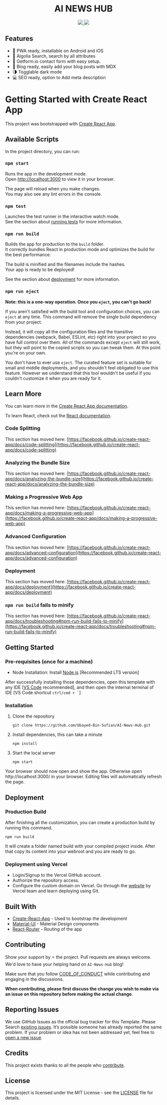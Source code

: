 <h1 align="center">
  AI NEWS HUB
</h1>

<p align="center">  
   <a href="https://reactjs.org/" target="_blank">
     <img src="https://img.shields.io/badge/Powered%20by-React-%2361dafb?logo=react" />
   </a>  
   <a href="https://github.com/Ubayed-Bin-Sufian/AI-News-Hub/blob/main/LICENSE" target="_blank">
     <img src="https://img.shields.io/github/license/BrianRuizy/gatsby-minimal-portfolio?color=red&style=flat" />
   </a>
</p>


## Features

- 📲 PWA ready, installable on Android and iOS
- 🔎 Algolia Search, search by all attributes
- 📧 Getform.io contact form with easy setup.
- 📝 Blog ready, easily add your blog posts with MDX
- 🌗 Togglable dark mode
- 💻 SEO ready, option to Add meta description


# Getting Started with Create React App

This project was bootstrapped with [Create React App](https://github.com/facebook/create-react-app).

## Available Scripts

In the project directory, you can run:

### `npm start`

Runs the app in the development mode.\
Open [http://localhost:3000](http://localhost:3000) to view it in your browser.

The page will reload when you make changes.\
You may also see any lint errors in the console.

### `npm test`

Launches the test runner in the interactive watch mode.\
See the section about [running tests](https://facebook.github.io/create-react-app/docs/running-tests) for more information.

### `npm run build`

Builds the app for production to the `build` folder.\
It correctly bundles React in production mode and optimizes the build for the best performance.

The build is minified and the filenames include the hashes.\
Your app is ready to be deployed!

See the section about [deployment](https://facebook.github.io/create-react-app/docs/deployment) for more information.

### `npm run eject`

**Note: this is a one-way operation. Once you `eject`, you can't go back!**

If you aren't satisfied with the build tool and configuration choices, you can `eject` at any time. This command will remove the single build dependency from your project.

Instead, it will copy all the configuration files and the transitive dependencies (webpack, Babel, ESLint, etc) right into your project so you have full control over them. All of the commands except `eject` will still work, but they will point to the copied scripts so you can tweak them. At this point you're on your own.

You don't have to ever use `eject`. The curated feature set is suitable for small and middle deployments, and you shouldn't feel obligated to use this feature. However we understand that this tool wouldn't be useful if you couldn't customize it when you are ready for it.

## Learn More

You can learn more in the [Create React App documentation](https://facebook.github.io/create-react-app/docs/getting-started).

To learn React, check out the [React documentation](https://reactjs.org/).

### Code Splitting

This section has moved here: [https://facebook.github.io/create-react-app/docs/code-splitting](https://facebook.github.io/create-react-app/docs/code-splitting)

### Analyzing the Bundle Size

This section has moved here: [https://facebook.github.io/create-react-app/docs/analyzing-the-bundle-size](https://facebook.github.io/create-react-app/docs/analyzing-the-bundle-size)

### Making a Progressive Web App

This section has moved here: [https://facebook.github.io/create-react-app/docs/making-a-progressive-web-app](https://facebook.github.io/create-react-app/docs/making-a-progressive-web-app)

### Advanced Configuration

This section has moved here: [https://facebook.github.io/create-react-app/docs/advanced-configuration](https://facebook.github.io/create-react-app/docs/advanced-configuration)

### Deployment

This section has moved here: [https://facebook.github.io/create-react-app/docs/deployment](https://facebook.github.io/create-react-app/docs/deployment)

### `npm run build` fails to minify

This section has moved here: [https://facebook.github.io/create-react-app/docs/troubleshooting#npm-run-build-fails-to-minify](https://facebook.github.io/create-react-app/docs/troubleshooting#npm-run-build-fails-to-minify)

## Getting Started

### Pre-requisites (once for a machine)
- Node Installation: Install [Node.js](https://nodejs.org/en/download/) [Recommended LTS version]

After successfully installing those dependencies, open this template with any IDE [[VS Code](https://code.visualstudio.com/) recommended], and then open the internal terminal of IDE [VS Code shortcut <code>ctrl/cmd + \`</code>]

### Installation

1. Clone the repository
   ```
   git clone https://github.com/Ubayed-Bin-Sufian/AI-News-Hub.git
   ```
   
2. Install dependencies, this can take a minute
   ```
   npm install
   ```
   
3. Start the local server
   ```
   npm start
   ```

Your browser should now open and show the app. Otherwise open http://localhost:3000/ in your browser. Editing files will automatically refresh the page.

## Deployment

### Production Build
After finishing all the customization, you can create a production build by running this command.
```
npm run build 
```
It will create a folder named build with your compiled project inside. After that copy its content into your webroot and you are ready to go.

### Deployment using Vercel
- Login/Signup to the Vercel GitHub account.
- Authorize the repository access.
- Configure the custom domain on Vercel.
Go through the [website](https://vercel.com/docs/deployments/deployment-methods) by Vercel team and learn deploying using Git.

## Built With
* [Create-React-App](https://github.com/facebook/create-react-app) - Used to bootstrap the development
* [Material-UI](https://github.com/mui-org/material-ui) - Material Design components
* [React-Router](https://github.com/ReactTraining/react-router) - Routing of the app
  
## Contributing
Show your support by ⭐ the project. Pull requests are always welcome. We'd love to have your helping hand on `AI-News-Hub` blog!

<!--Please see [CONTRIBUTING.md](/CONTRIBUTING.md) for getting started with the contribution.-->

Make sure that you follow [CODE_OF_CONDUCT](/CODE_OF_CONDUCT.md) while contributing and engaging in the discussions. 

**When contributing, please first discuss the change you wish to make via an issue on this repository before making the actual change**.

## Reporting Issues
We use GitHub Issues as the official bug tracker for this Template. Please Search [existing issues](https://github.com/Ubayed-Bin-Sufian/AI-News-Hub/issues). It’s possible someone has already reported the same problem.
If your problem or idea has not been addressed yet, feel free to [open a new issue](https://github.com/Ubayed-Bin-Sufian/AI-News-Hub/issues).

## Credits
This project exists thanks to all the people who [contribute](https://github.com/Ubayed-Bin-Sufian/AI-News-Hub/graphs/contributors).

## License
This project is licensed under the MIT License - see the [LICENSE](./LICENSE) file for details.
